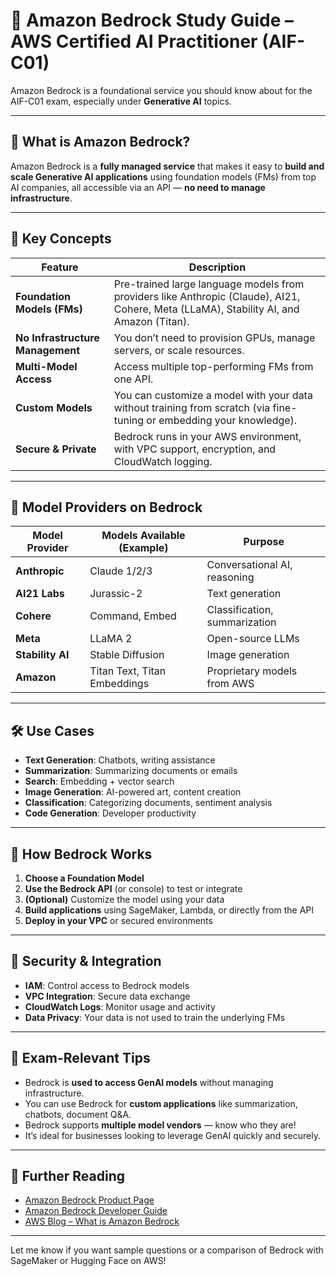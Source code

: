 
# 📘 Amazon Bedrock Study Guide – AWS Certified AI Practitioner (AIF-C01)

Amazon Bedrock is a foundational service you should know about for the AIF-C01 exam, especially under **Generative AI** topics.

---

## 🧠 What is Amazon Bedrock?

Amazon Bedrock is a **fully managed service** that makes it easy to **build and scale Generative AI applications** using foundation models (FMs) from top AI companies, all accessible via an API — **no need to manage infrastructure**.

---

## 🧬 Key Concepts

| Feature                | Description |
|------------------------|-------------|
| **Foundation Models (FMs)** | Pre-trained large language models from providers like Anthropic (Claude), AI21, Cohere, Meta (LLaMA), Stability AI, and Amazon (Titan). |
| **No Infrastructure Management** | You don’t need to provision GPUs, manage servers, or scale resources. |
| **Multi-Model Access** | Access multiple top-performing FMs from one API. |
| **Custom Models** | You can customize a model with your data without training from scratch (via fine-tuning or embedding your knowledge). |
| **Secure & Private** | Bedrock runs in your AWS environment, with VPC support, encryption, and CloudWatch logging. |

---

## 🧩 Model Providers on Bedrock

| Model Provider | Models Available (Example) | Purpose |
|----------------|-----------------------------|---------|
| **Anthropic**  | Claude 1/2/3                | Conversational AI, reasoning |
| **AI21 Labs**  | Jurassic-2                  | Text generation |
| **Cohere**     | Command, Embed              | Classification, summarization |
| **Meta**       | LLaMA 2                     | Open-source LLMs |
| **Stability AI** | Stable Diffusion          | Image generation |
| **Amazon**     | Titan Text, Titan Embeddings| Proprietary models from AWS |

---

## 🛠️ Use Cases

- **Text Generation**: Chatbots, writing assistance
- **Summarization**: Summarizing documents or emails
- **Search**: Embedding + vector search
- **Image Generation**: AI-powered art, content creation
- **Classification**: Categorizing documents, sentiment analysis
- **Code Generation**: Developer productivity

---

## 🚀 How Bedrock Works

1. **Choose a Foundation Model**
2. **Use the Bedrock API** (or console) to test or integrate
3. **(Optional)** Customize the model using your data
4. **Build applications** using SageMaker, Lambda, or directly from the API
5. **Deploy in your VPC** or secured environments

---

## 🔐 Security & Integration

- **IAM**: Control access to Bedrock models
- **VPC Integration**: Secure data exchange
- **CloudWatch Logs**: Monitor usage and activity
- **Data Privacy**: Your data is not used to train the underlying FMs

---

## 📝 Exam-Relevant Tips

- Bedrock is **used to access GenAI models** without managing infrastructure.
- You can use Bedrock for **custom applications** like summarization, chatbots, document Q&A.
- Bedrock supports **multiple model vendors** — know who they are!
- It’s ideal for businesses looking to leverage GenAI quickly and securely.

---

## 🔗 Further Reading

- [Amazon Bedrock Product Page](https://aws.amazon.com/bedrock/)
- [Amazon Bedrock Developer Guide](https://docs.aws.amazon.com/bedrock/latest/userguide/)
- [AWS Blog – What is Amazon Bedrock](https://aws.amazon.com/blogs/machine-learning/introducing-amazon-bedrock/)

---

Let me know if you want sample questions or a comparison of Bedrock with SageMaker or Hugging Face on AWS!
